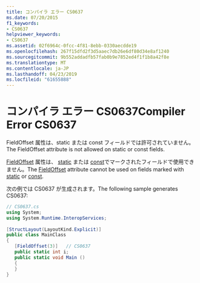 ```yaml
---
title: コンパイラ エラー CS0637
ms.date: 07/20/2015
f1_keywords:
- CS0637
helpviewer_keywords:
- CS0637
ms.assetid: 02f6964c-0fcc-4f81-8ebb-0330aecdde19
ms.openlocfilehash: 267f15dfd2f3d5aaec7db26e6df80d34e8af1240
ms.sourcegitcommit: 9b552addadfb57fab0b9e7852ed4f1f1b8a42f8e
ms.translationtype: MT
ms.contentlocale: ja-JP
ms.lasthandoff: 04/23/2019
ms.locfileid: "61655888"
---
```

# <a name="compiler-error-cs0637"></a><span data-ttu-id="7dd7a-102">コンパイラ エラー CS0637</span><span class="sxs-lookup"><span data-stu-id="7dd7a-102">Compiler Error CS0637</span></span>

<span data-ttu-id="7dd7a-103">FieldOffset 属性は、static または const フィールドでは許可されていません。</span><span class="sxs-lookup"><span data-stu-id="7dd7a-103">The FieldOffset attribute is not allowed on static or const fields.</span></span>
  
 <span data-ttu-id="7dd7a-104">[FieldOffset](xref:System.Runtime.InteropServices.FieldOffsetAttribute) 属性は、 [static](../../csharp/language-reference/keywords/static.md) または [const](../../csharp/language-reference/keywords/const.md)でマークされたフィールドで使用できません。</span><span class="sxs-lookup"><span data-stu-id="7dd7a-104">The [FieldOffset](xref:System.Runtime.InteropServices.FieldOffsetAttribute) attribute cannot be used on fields marked with [static](../../csharp/language-reference/keywords/static.md) or [const](../../csharp/language-reference/keywords/const.md).</span></span>  
  
 <span data-ttu-id="7dd7a-105">次の例では CS0637 が生成されます。</span><span class="sxs-lookup"><span data-stu-id="7dd7a-105">The following sample generates CS0637:</span></span>  
  
```csharp  
// CS0637.cs  
using System;  
using System.Runtime.InteropServices;  
  
[StructLayout(LayoutKind.Explicit)]  
public class MainClass  
{  
   [FieldOffset(3)]   // CS0637  
   public static int i;  
   public static void Main ()  
   {  
   }  
}  
```
